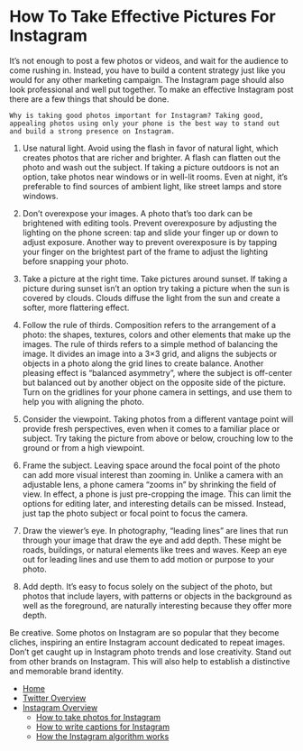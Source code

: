 # How To Take Effective Pictures For Instagram



It’s not enough to post a few photos or videos, and wait for the audience to come rushing in. Instead, you have to build a content strategy just like you would for any other marketing campaign. The Instagram page should also look professional and well put together. To make an effective Instagram post there are a few things that should be done.

	Why is taking good photos important for Instagram? Taking good, appealing photos using only your phone is the best way to stand out and build a strong presence on Instagram. 

1. Use natural light.
Avoid using the flash in favor of natural light, which creates photos that are richer and brighter. A flash can flatten out the photo and wash out the subject. If taking a picture outdoors is not an option,  take photos near windows or in well-lit rooms. Even at night, it’s preferable to find sources of ambient light, like street lamps and store windows.

2. Don’t overexpose your images.
A photo that’s too dark can be brightened with editing tools. Prevent overexposure by adjusting the lighting on the phone screen: tap and slide your finger up or down to adjust exposure. Another way to prevent overexposure is by tapping your finger on the brightest part of the frame to adjust the lighting before snapping your photo.

3. Take a picture at the right time.
Take pictures around sunset. If taking a picture during sunset isn’t an option try taking a picture when the sun is covered by clouds. Clouds diffuse the light from the sun and create a softer, more flattering effect.

4. Follow the rule of thirds.
Composition refers to the arrangement of a photo: the shapes, textures, colors and other elements that make up the images. The rule of thirds refers to a simple method of balancing the image. It divides an image into a 3×3 grid, and aligns the subjects or objects in a photo along the grid lines to create balance. Another pleasing effect is “balanced asymmetry”, where the subject is off-center but balanced out by another object on the opposite side of the picture. Turn on the gridlines for your phone camera in settings, and use them to help you with aligning the photo.

5. Consider the viewpoint.
Taking photos from a different vantage point will provide fresh perspectives, even when it comes to a familiar place or subject. Try taking the picture from above or below, crouching low to the ground or from a high viewpoint.

6. Frame the subject.
Leaving space around the focal point of the photo can add more visual interest than zooming in. Unlike a camera with an adjustable lens, a phone camera “zooms in” by shrinking the field of view. In effect, a phone is  just pre-cropping the image. This can limit the options for editing later, and interesting details can be missed. Instead, just tap the photo subject or focal point to focus the camera.

7. Draw the viewer’s eye.
In photography, “leading lines” are lines that run through your image that draw the eye and add depth. These might be roads, buildings, or natural elements like trees and waves. Keep an eye out for leading lines and use them to add motion or purpose to your photo.

8. Add depth.
It’s easy to focus solely on the subject of the photo, but photos that include layers, with patterns or objects in the background as well as the foreground, are naturally interesting because they offer more depth.

Be creative.
Some photos on Instagram are so popular that they become cliches, inspiring an entire Instagram account dedicated to repeat images. Don’t get caught up in Instagram photo trends and lose creativity. Stand out from other brands on Instagram. This will also help to establish a distinctive and memorable brand identity.

- [Home](./README.md)
- [Twitter Overview](./twitter-overview.md)
- [Instagram Overview](./instagram-overview.md)
  - [How to take photos for Instagram](./take-pics-for-insta.md)
  - [How to write captions for Instagram](./write-captions-for-insta.md)
  - [How the Instagram algorithm works](./algorithm-insta.md)